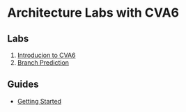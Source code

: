 
# Architecture Labs with CVA6

## Labs

1. [Introducion to CVA6](./labs/intro.md)
2. [Branch Prediction](./labs/branch-prediction.md)

## Guides

* [Getting Started](./guides/getting-started.md)
